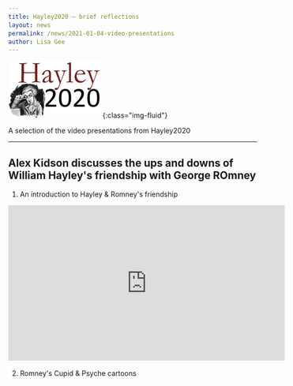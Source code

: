```yaml
---
title: Hayley2020 – brief reflections
layout: news
permalink: /news/2021-01-04-video-presentations
author: Lisa Gee
---
```



![Hayley2020 logo](/images/conference/Hayley2020_logo_small.jpeg){:class="img-fluid"}


A selection of the video presentations from Hayley2020


----
Alex Kidson discusses the ups and downs of William Hayley's friendship with George ROmney
----


1. An introduction to Hayley & Romney's friendship


<iframe width="560" height="315" src="https://www.youtube.com/embed/kXqQbBMDX2Y" frameborder="0" allow="accelerometer; autoplay; clipboard-write; encrypted-media; gyroscope; picture-in-picture" allowfullscreen></iframe>


2. Romney's Cupid & Psyche cartoons
